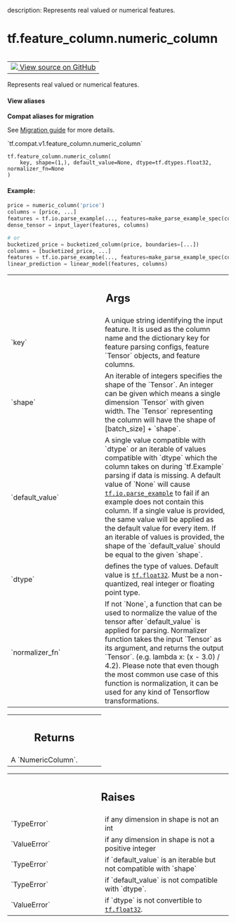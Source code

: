 description: Represents real valued or numerical features.

<div itemscope itemtype="http://developers.google.com/ReferenceObject">
<meta itemprop="name" content="tf.feature_column.numeric_column" />
<meta itemprop="path" content="Stable" />
</div>

# tf.feature_column.numeric_column

<!-- Insert buttons and diff -->

<table class="tfo-notebook-buttons tfo-api nocontent" align="left">
<td>
  <a target="_blank" href="https://github.com/tensorflow/tensorflow/blob/r2.2/tensorflow/python/feature_column/feature_column_v2.py#L1319-L1393">
    <img src="https://www.tensorflow.org/images/GitHub-Mark-32px.png" />
    View source on GitHub
  </a>
</td>
</table>



Represents real valued or numerical features.

<section class="expandable">
  <h4 class="showalways">View aliases</h4>
  <p>
<b>Compat aliases for migration</b>
<p>See
<a href="https://www.tensorflow.org/guide/migrate">Migration guide</a> for
more details.</p>
<p>`tf.compat.v1.feature_column.numeric_column`</p>
</p>
</section>

<pre class="devsite-click-to-copy prettyprint lang-py tfo-signature-link">
<code>tf.feature_column.numeric_column(
    key, shape=(1,), default_value=None, dtype=tf.dtypes.float32, normalizer_fn=None
)
</code></pre>



<!-- Placeholder for "Used in" -->


#### Example:



```python
price = numeric_column('price')
columns = [price, ...]
features = tf.io.parse_example(..., features=make_parse_example_spec(columns))
dense_tensor = input_layer(features, columns)

# or
bucketized_price = bucketized_column(price, boundaries=[...])
columns = [bucketized_price, ...]
features = tf.io.parse_example(..., features=make_parse_example_spec(columns))
linear_prediction = linear_model(features, columns)
```

<!-- Tabular view -->
 <table class="responsive fixed orange">
<colgroup><col width="214px"><col></colgroup>
<tr><th colspan="2"><h2 class="add-link">Args</h2></th></tr>

<tr>
<td>
`key`
</td>
<td>
A unique string identifying the input feature. It is used as the
column name and the dictionary key for feature parsing configs, feature
`Tensor` objects, and feature columns.
</td>
</tr><tr>
<td>
`shape`
</td>
<td>
An iterable of integers specifies the shape of the `Tensor`. An
integer can be given which means a single dimension `Tensor` with given
width. The `Tensor` representing the column will have the shape of
[batch_size] + `shape`.
</td>
</tr><tr>
<td>
`default_value`
</td>
<td>
A single value compatible with `dtype` or an iterable of
values compatible with `dtype` which the column takes on during
`tf.Example` parsing if data is missing. A default value of `None` will
cause <a href="../../tf/io/parse_example.md"><code>tf.io.parse_example</code></a> to fail if an example does not contain this
column. If a single value is provided, the same value will be applied as
the default value for every item. If an iterable of values is provided,
the shape of the `default_value` should be equal to the given `shape`.
</td>
</tr><tr>
<td>
`dtype`
</td>
<td>
defines the type of values. Default value is <a href="../../tf.md#float32"><code>tf.float32</code></a>. Must be a
non-quantized, real integer or floating point type.
</td>
</tr><tr>
<td>
`normalizer_fn`
</td>
<td>
If not `None`, a function that can be used to normalize the
value of the tensor after `default_value` is applied for parsing.
Normalizer function takes the input `Tensor` as its argument, and returns
the output `Tensor`. (e.g. lambda x: (x - 3.0) / 4.2). Please note that
even though the most common use case of this function is normalization, it
can be used for any kind of Tensorflow transformations.
</td>
</tr>
</table>



<!-- Tabular view -->
 <table class="responsive fixed orange">
<colgroup><col width="214px"><col></colgroup>
<tr><th colspan="2"><h2 class="add-link">Returns</h2></th></tr>
<tr class="alt">
<td colspan="2">
A `NumericColumn`.
</td>
</tr>

</table>



<!-- Tabular view -->
 <table class="responsive fixed orange">
<colgroup><col width="214px"><col></colgroup>
<tr><th colspan="2"><h2 class="add-link">Raises</h2></th></tr>

<tr>
<td>
`TypeError`
</td>
<td>
if any dimension in shape is not an int
</td>
</tr><tr>
<td>
`ValueError`
</td>
<td>
if any dimension in shape is not a positive integer
</td>
</tr><tr>
<td>
`TypeError`
</td>
<td>
if `default_value` is an iterable but not compatible with `shape`
</td>
</tr><tr>
<td>
`TypeError`
</td>
<td>
if `default_value` is not compatible with `dtype`.
</td>
</tr><tr>
<td>
`ValueError`
</td>
<td>
if `dtype` is not convertible to <a href="../../tf.md#float32"><code>tf.float32</code></a>.
</td>
</tr>
</table>

